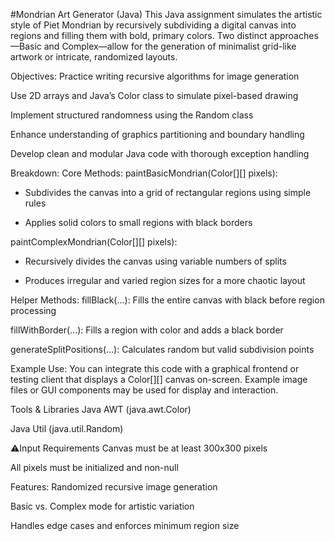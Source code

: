 #Mondrian Art Generator (Java)
This Java assignment simulates the artistic style of Piet Mondrian by recursively subdividing a digital canvas into regions and filling them with bold, primary colors. Two distinct approaches—Basic and Complex—allow for the generation of minimalist grid-like artwork or intricate, randomized layouts.

Objectives:
Practice writing recursive algorithms for image generation

Use 2D arrays and Java’s Color class to simulate pixel-based drawing

Implement structured randomness using the Random class

Enhance understanding of graphics partitioning and boundary handling

Develop clean and modular Java code with thorough exception handling

Breakdown:
Core Methods:
paintBasicMondrian(Color[][] pixels):

- Subdivides the canvas into a grid of rectangular regions using simple rules

- Applies solid colors to small regions with black borders

paintComplexMondrian(Color[][] pixels):

- Recursively divides the canvas using variable numbers of splits

- Produces irregular and varied region sizes for a more chaotic layout

Helper Methods:
fillBlack(...): Fills the entire canvas with black before region processing

fillWithBorder(...): Fills a region with color and adds a black border

generateSplitPositions(...): Calculates random but valid subdivision points

Example Use:
You can integrate this code with a graphical frontend or testing client that displays a Color[][] canvas on-screen. Example image files or GUI components may be used for display and interaction.

Tools & Libraries
Java AWT (java.awt.Color)

Java Util (java.util.Random)

⚠Input Requirements
Canvas must be at least 300x300 pixels

All pixels must be initialized and non-null

Features:
Randomized recursive image generation

Basic vs. Complex mode for artistic variation

Handles edge cases and enforces minimum region size

